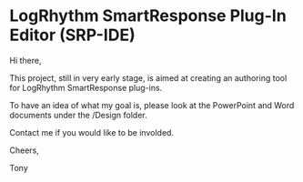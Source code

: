# LogRhythm SmartResponse Plug-In Editor (SRP-IDE)

Hi there,

This project, still in very early stage, is aimed at creating an authoring tool for LogRhythm SmartResponse plug-ins.

To have an idea of what my goal is, please look at the PowerPoint and Word documents under the /Design folder.

Contact me if you would like to be involded.

Cheers,

 Tony
 